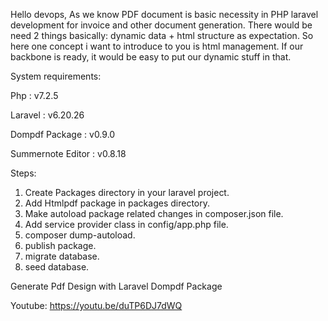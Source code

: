 Hello devops,
As we know PDF document is basic necessity in PHP laravel development for invoice and other document generation. There would be need 2 things basically: dynamic data + html structure as expectation. So here one concept i want to introduce to you is html management. If our backbone is ready, it would be easy to put our dynamic stuff in that. 

System requirements:

Php : v7.2.5

Laravel : v6.20.26 

Dompdf Package : v0.9.0

Summernote Editor : v0.8.18

Steps:
1. Create Packages directory in your laravel project.
2. Add Htmlpdf package in packages directory.
3. Make autoload package related changes in composer.json file.
4. Add service provider class in config/app.php file.
5. composer dump-autoload.
6. publish package.
7. migrate database.
8. seed database.

Generate Pdf Design with Laravel Dompdf Package

Youtube: https://youtu.be/duTP6DJ7dWQ
